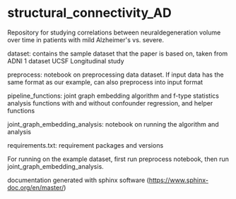 # structural_connectivity_AD

Repository for studying correlations between neuraldegeneration volume over time in patients with mild Alzheimer's vs. severe.

dataset: contains the sample dataset that the paper is based on, taken from ADNI 1 dataset UCSF Longitudinal study

preprocess: notebook on preprocessing data dataset. If input data has the same format as our example, can also preprocess into input format 

pipeline_functions: joint graph embedding algorithm and f-type statistics analysis functions with and without confounder regression, and helper functions

joint_graph_embedding_analysis: notebook on running the algorithm and analysis

requirements.txt: requirement packages and versions

For running on the example dataset, first run preprocess notebook, then run joint_graph_embedding_analysis.

documentation generated with sphinx software (https://www.sphinx-doc.org/en/master/)

